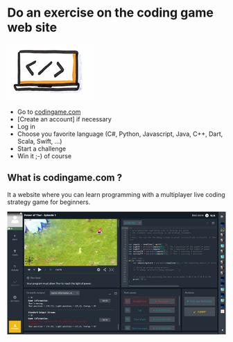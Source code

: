 # Do an exercise on the coding game web site
![Coding game](images/condingame.png)

* Go to [codingame.com](https://www.codingame.com)
* [Create an account] if necessary
* Log in
* Choose you favorite language (C#, Python, Javascript, Java, C++, Dart, Scala, Swift, ...)
* Start a challenge
* Win it ;-) of course

## What is codingame.com ?
It a website where you can learn programming with a multiplayer live coding strategy game for beginners.

![Coding game](images/condingame1.png)
